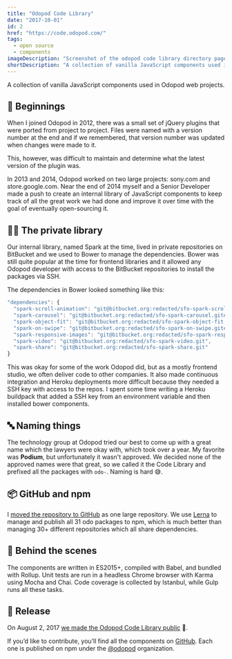 ```yaml
---
title: "Odopod Code Library"
date: "2017-10-01"
id: 2
href: "https://code.odopod.com/"
tags:
  - open source
  - components
imageDescription: "Screenshot of the odopod code library directory page."
shortDescription: "A collection of vanilla JavaScript components used in Odopod web projects."
---
```


A collection of vanilla JavaScript components used in Odopod web projects.

## 🐤 Beginnings

When I joined Odopod in 2012, there was a small set of jQuery plugins that were ported from project to project. Files were named with a version number at the end and if we remembered, that version number was updated when changes were made to it.

This, however, was difficult to maintain and determine what the latest version of the plugin was.

In 2013 and 2014, Odopod worked on two large projects: sony.com and store.google.com. Near the end of 2014 myself and a Senior Developer made a push to create an internal library of JavaScript components to keep track of all the great work we had done and improve it over time with the goal of eventually open-sourcing it.

## 👨‍💻 The private library

Our internal library, named Spark at the time, lived in private repositories on BitBucket and we used to Bower to manage the dependencies. Bower was still quite popular at the time for frontend libraries and it allowed any Odopod developer with access to the BitBucket repositories to install the packages via SSH.

The dependencies in Bower looked something like this:

```js
"dependencies": {
  "spark-scroll-animation": "git@bitbucket.org:redacted/sfo-spark-scroll-animation.git",
  "spark-carousel": "git@bitbucket.org:redacted/sfo-spark-carousel.git#~2.2.1",
  "spark-object-fit": "git@bitbucket.org:redacted/sfo-spark-object-fit.git",
  "spark-on-swipe": "git@bitbucket.org:redacted/sfo-spark-on-swipe.git#~2.0.3",
  "spark-responsive-images": "git@bitbucket.org:redacted/sfo-spark-responsive-images.git#~0.1.5",
  "spark-video": "git@bitbucket.org:redacted/sfo-spark-video.git",
  "spark-share": "git@bitbucket.org:redacted/sfo-spark-share.git"
}
```

This was okay for some of the work Odopod did, but as a mostly frontend studio, we often deliver code to other companies. It also made continuous integration and Heroku deployments more difficult because they needed a SSH key with access to the repos. I spent some time writing a Heroku buildpack that added a SSH key from an environment variable and then installed bower components.

## 🔤 Naming things

The technology group at Odopod tried our best to come up with a great name which the lawyers were okay with, which took over a year. My favorite was **Podium**, but unfortunately it wasn't approved. We decided none of the approved names were that great, so we called it the Code Library and prefixed all the packages with `odo-`. Naming is hard 😅.

## 📦 GitHub and npm

I [moved the repository to GitHub](https://github.com/odopod/code-library/) as one large repository. We use [Lerna](https://github.com/lerna/lerna) to manage and publish all 31 odo packages to npm, which is much better than managing 30+ different repositories which all share dependencies.

## 🔬 Behind the scenes

The components are written in ES2015+, compiled with Babel, and bundled with Rollup. Unit tests are run in a headless Chrome browser with Karma using Mocha and Chai. Code coverage is collected by Istanbul, while Gulp runs all these tasks.

## 🚀 Release

On August 2, 2017 [we made the Odopod Code Library public](https://www.odopod.com/news/code-library) 🎉.

If you’d like to contribute, you’ll find all the components on [GitHub](https://github.com/odopod/code-library). Each one is published on npm under the [@odopod](https://www.npmjs.com/org/odopod) organization.
